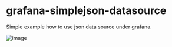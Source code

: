 # grafana-simplejson-datasource

Simple example how to use json data source under grafana.

![image](https://user-images.githubusercontent.com/18047211/57372496-81ebda80-719e-11e9-871b-b233909ec7ef.png)

